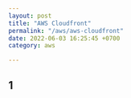 ```yaml
---
layout: post
title: "AWS Cloudfront"
permalink: "/aws/aws-cloudfront"
date: 2022-06-03 16:25:45 +0700
category: aws

---
```


## 1
